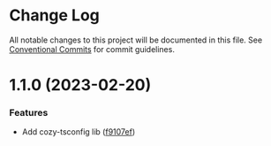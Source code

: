# Change Log

All notable changes to this project will be documented in this file.
See [Conventional Commits](https://conventionalcommits.org) for commit guidelines.

# 1.1.0 (2023-02-20)


### Features

* Add cozy-tsconfig lib ([f9107ef](https://github.com/cozy/cozy-libs/commit/f9107efdfb3933a52146377806f72ad47c9fadc3))
